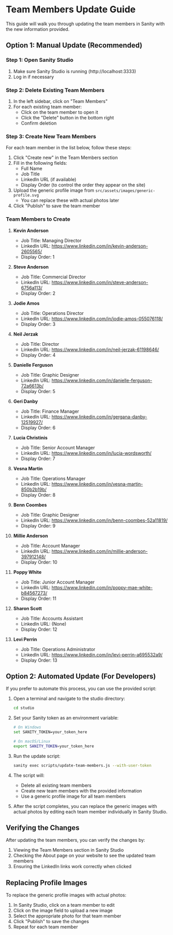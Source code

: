 # Team Members Update Guide

This guide will walk you through updating the team members in Sanity with the new information provided.

## Option 1: Manual Update (Recommended)

### Step 1: Open Sanity Studio
1. Make sure Sanity Studio is running (http://localhost:3333)
2. Log in if necessary

### Step 2: Delete Existing Team Members
1. In the left sidebar, click on "Team Members"
2. For each existing team member:
   - Click on the team member to open it
   - Click the "Delete" button in the bottom right
   - Confirm deletion

### Step 3: Create New Team Members
For each team member in the list below, follow these steps:
1. Click "Create new" in the Team Members section
2. Fill in the following fields:
   - Full Name
   - Job Title
   - LinkedIn URL (if available)
   - Display Order (to control the order they appear on the site)
3. Upload the generic profile image from `src/assets/images/generic-profile.svg`
   - You can replace these with actual photos later
4. Click "Publish" to save the team member

### Team Members to Create

1. **Kevin Anderson**
   - Job Title: Managing Director
   - LinkedIn URL: https://www.linkedin.com/in/kevin-anderson-2605565/
   - Display Order: 1

2. **Steve Anderson**
   - Job Title: Commercial Director
   - LinkedIn URL: https://www.linkedin.com/in/steve-anderson-6756a113/
   - Display Order: 2

3. **Jodie Amos**
   - Job Title: Operations Director
   - LinkedIn URL: https://www.linkedin.com/in/jodie-amos-055076118/
   - Display Order: 3

4. **Neil Jerzak**
   - Job Title: Director
   - LinkedIn URL: https://www.linkedin.com/in/neil-jerzak-61198646/
   - Display Order: 4

5. **Danielle Ferguson**
   - Job Title: Graphic Designer
   - LinkedIn URL: https://www.linkedin.com/in/danielle-ferguson-72a6613b/
   - Display Order: 5

6. **Geri Danby**
   - Job Title: Finance Manager
   - LinkedIn URL: https://www.linkedin.com/in/gergana-danby-12519927/
   - Display Order: 6

7. **Lucia Christinis**
   - Job Title: Senior Account Manager
   - LinkedIn URL: https://www.linkedin.com/in/lucia-wordsworth/
   - Display Order: 7

8. **Vesna Martin**
   - Job Title: Operations Manager
   - LinkedIn URL: https://www.linkedin.com/in/vesna-martin-850b2b19b/
   - Display Order: 8

9. **Benn Coombes**
   - Job Title: Graphic Designer
   - LinkedIn URL: https://www.linkedin.com/in/benn-coombes-52a11819/
   - Display Order: 9

10. **Millie Anderson**
    - Job Title: Account Manager
    - LinkedIn URL: https://www.linkedin.com/in/millie-anderson-397912148/
    - Display Order: 10

11. **Poppy White**
    - Job Title: Junior Account Manager
    - LinkedIn URL: https://www.linkedin.com/in/poppy-mae-white-b84567273/
    - Display Order: 11

12. **Sharon Scott**
    - Job Title: Accounts Assistant
    - LinkedIn URL: (None)
    - Display Order: 12

13. **Levi Perrin**
    - Job Title: Operations Administrator
    - LinkedIn URL: https://www.linkedin.com/in/levi-perrin-a695532a9/
    - Display Order: 13

## Option 2: Automated Update (For Developers)

If you prefer to automate this process, you can use the provided script:

1. Open a terminal and navigate to the studio directory:
   ```bash
   cd studio
   ```

2. Set your Sanity token as an environment variable:
   ```bash
   # On Windows
   set SANITY_TOKEN=your_token_here
   
   # On macOS/Linux
   export SANITY_TOKEN=your_token_here
   ```

3. Run the update script:
   ```bash
   sanity exec scripts/update-team-members.js --with-user-token
   ```

4. The script will:
   - Delete all existing team members
   - Create new team members with the provided information
   - Use a generic profile image for all team members

5. After the script completes, you can replace the generic images with actual photos by editing each team member individually in Sanity Studio.

## Verifying the Changes

After updating the team members, you can verify the changes by:

1. Viewing the Team Members section in Sanity Studio
2. Checking the About page on your website to see the updated team members
3. Ensuring the LinkedIn links work correctly when clicked

## Replacing Profile Images

To replace the generic profile images with actual photos:

1. In Sanity Studio, click on a team member to edit
2. Click on the image field to upload a new image
3. Select the appropriate photo for that team member
4. Click "Publish" to save the changes
5. Repeat for each team member
